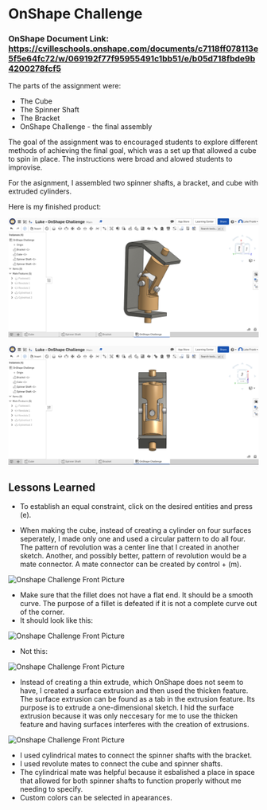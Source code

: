 # OnShape Challenge
### OnShape Document Link: https://cvilleschools.onshape.com/documents/c7118ff078113e5f5e64fc72/w/069192f77f95955491c1bb51/e/b05d718fbde9b4200278fcf5
The parts of the assignment were:
* The Cube
* The Spinner Shaft
* The Bracket
* OnShape Challenge - the final assembly

The goal of the assignment was to encouraged students to explore different methods of achieving the final goal, which was a set up that allowed a cube to spin in place. The instructions were broad and alowed students to improvise.

For the asignment, I assembled two spinner shafts, a bracket, and cube with extruded cylinders. 

Here is my finished product:

![OnShape Challenge Side Picture](/OnShape_Challenge/Media/Luke-Engineering_III-OnShape_Challenge-OnShape_Challenge_Side_Picture.png)

![Onshape Challenge Front Picture](/OnShape_Challenge/Media/Luke-Engineering_III-OnShape_Challenge-OnShape_Challenge_Front_Picture.png)

## Lessons Learned

* To establish an equal constraint, click on the desired entities and press (e).

* When making the cube, instead of creating a cylinder on four surfaces seperately, I made only one and used a circular pattern to do all four. The pattern of revolution was a center line that I created in another sketch. Another, and possibly better, pattern of revolution would be a mate connector. A mate connector can be created by control + (m).

![Onshape Challenge Front Picture]()

* Make sure that the fillet does not have a flat end. It should be a smooth curve. The purpose of a fillet is defeated if it is not a complete curve out of the corner.
* It should look like this:

![Onshape Challenge Front Picture]()

* Not this:

![Onshape Challenge Front Picture]()

* Instead of creating a thin extrude, which OnShape does not seem to have, I created a surface extrusion and then used the thicken feature. The surface extrusion can be found as a tab in the extrusion feature. Its purpose is to extrude a one-dimensional sketch. I hid the surface extrusion because it was only neccesary for me to use the thicken feature and having surfaces interferes with the creation of extrusions.

![Onshape Challenge Front Picture]()

* I used cylindrical mates to connect the spinner shafts with the bracket.
* I used revolute mates to connect the cube and spinner shafts.
* The cylindrical mate was helpful because it esbalished a place in space that allowed for both spinner shafts to function properly without me needing to specify.
* Custom colors can be selected in apearances.
